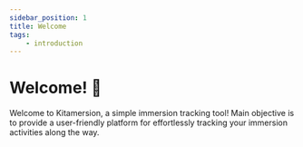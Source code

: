 ```yaml
---
sidebar_position: 1
title: Welcome
tags:
    - introduction
---
```


# Welcome! 👋

Welcome to Kitamersion, a simple immersion tracking tool! Main objective is to provide a user-friendly platform for effortlessly tracking your immersion activities along the way.
